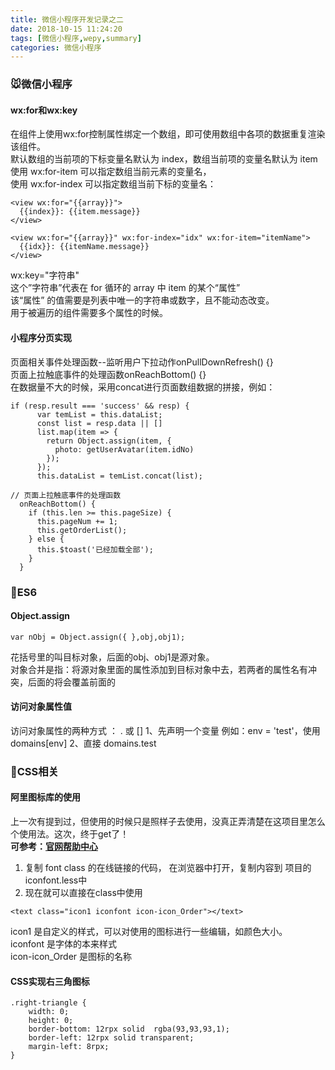 ```yaml
---
title: 微信小程序开发记录之二
date: 2018-10-15 11:24:20
tags: [微信小程序,wepy,summary]
categories: 微信小程序
---
```

### 🐭微信小程序
#### wx:for和wx:key
在组件上使用wx:for控制属性绑定一个数组，即可使用数组中各项的数据重复渲染该组件。<br>
默认数组的当前项的下标变量名默认为 index，数组当前项的变量名默认为 item<br>
使用 wx:for-item 可以指定数组当前元素的变量名，<br>
使用 wx:for-index 可以指定数组当前下标的变量名：

```shell
<view wx:for="{{array}}">
  {{index}}: {{item.message}}
</view>

<view wx:for="{{array}}" wx:for-index="idx" wx:for-item="itemName">
  {{idx}}: {{itemName.message}}
</view>
```
wx:key="字符串"<br>
这个”字符串”代表在 for 循环的 array 中 item 的某个“属性”<br>
该“属性” 的值需要是列表中唯一的字符串或数字，且不能动态改变。<br>
用于被遍历的组件需要多个属性的时候。
<!--   MORE  -->
#### 小程序分页实现
页面相关事件处理函数--监听用户下拉动作onPullDownRefresh() {}<br>
页面上拉触底事件的处理函数onReachBottom() {}<br>
在数据量不大的时候，采用concat进行页面数组数据的拼接，例如：
```
if (resp.result === 'success' && resp) {
      var temList = this.dataList;
      const list = resp.data || []
      list.map(item => {
        return Object.assign(item, {
          photo: getUserAvatar(item.idNo)
        });
      });
      this.dataList = temList.concat(list);
```

```
// 页面上拉触底事件的处理函数
  onReachBottom() {
    if (this.len >= this.pageSize) {
      this.pageNum += 1;
      this.getOrderList();
    } else {
      this.$toast('已经加载全部');
    }
  }
```

### 🐂ES6
#### Object.assign

```shell
var nObj = Object.assign({ },obj,obj1);
```
花括号里的叫目标对象，后面的obj、obj1是源对象。<br>
对象合并是指：将源对象里面的属性添加到目标对象中去，若两者的属性名有冲突，后面的将会覆盖前面的
#### 访问对象属性值
访问对象属性的两种方式 ： . 或 []
1、先声明一个变量  例如：env = 'test'，使用domains[env]
2、直接 domains.test<br>

### 🐯CSS相关
#### 阿里图标库的使用
上一次有提到过，但使用的时候只是照样子去使用，没真正弄清楚在这项目里怎么个使用法。这次，终于get了！
<br><b>可参考：[官网帮助中心](http://www.iconfont.cn/help/detail?spm=a313x.7781069.1998910419.15&helptype=code)</b>
1. 复制 font class 的在线链接的代码， 在浏览器中打开，复制内容到 项目的iconfont.less中
2. 现在就可以直接在class中使用
```shell
<text class="icon1 iconfont icon-icon_Order"></text>
```
icon1 是自定义的样式，可以对使用的图标进行一些编辑，如颜色大小。<br>
iconfont 是字体的本来样式<br>
icon-icon_Order 是图标的名称<br>
#### CSS实现右三角图标

```shell
.right-triangle {
    width: 0;
    height: 0;
    border-bottom: 12rpx solid  rgba(93,93,93,1);
    border-left: 12rpx solid transparent;
    margin-left: 8rpx;
}
```
